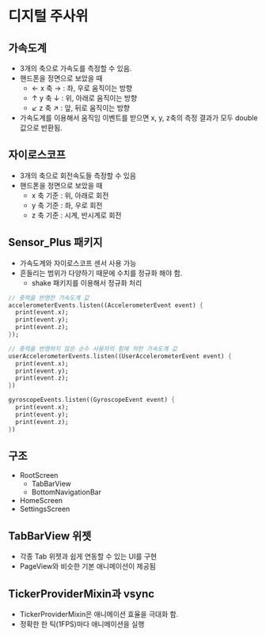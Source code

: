 # 디지털 주사위

## 가속도계
* 3개의 축으로 가속도를 측정할 수 있음.
* 핸드폰을 정면으로 보았을 때
  * ← x 축 → : 좌, 우로 움직이는 방향
  * ↑ y 축 ↓ : 위, 아래로 움직이는 방향
  * ↙ z 축 ↗ : 앞, 뒤로 움직이는 방향
* 가속도계를 이용해서 움직임 이벤트를 받으면 x, y, z축의 측정 결과가 모두 double 값으로 반환됨.

## 자이로스코프
* 3개의 축으로 회전속도들 측정할 수 있음
* 핸드폰을 정면으로 보았을 때
  * x 축 기준 : 위, 아래로 회전
  * y 축 기준 : 좌, 우로 회전
  * z 축 기준 : 시계, 반시계로 회전

## Sensor_Plus 패키지
* 가속도계와 자이로스코프 센서 사용 가능
* 흔들리는 범위가 다양하기 때문에 수치를 정규화 해야 함.
  * shake 패키지를 이용해서 정규화 처리

```dart
// 중력을 반영한 가속도계 값
accelerometerEvents.listen((AccelerometerEvent event) {
  print(event.x);
  print(event.y);
  print(event.z);
});

// 중력을 반영하지 않은 순수 사용자의 힘에 의한 가속도계 값
userAccelerometerEvents.listen((UserAccelerometerEvent event) {
  print(event.x);
  print(event.y);
  print(event.z);
})

gyroscopeEvents.listen((GyroscopeEvent event) {
  print(event.x);
  print(event.y);
  print(event.z);
})
```

## 구조
* RootScreen
  * TabBarView
  * BottomNavigationBar
* HomeScreen
* SettingsScreen

## TabBarView 위젯
* 각종 Tab 위젯과 쉽게 연동할 수 있는 UI를 구현
* PageView와 비슷한 기본 애니메이션이 제공됨

## TickerProviderMixin과 vsync
* TickerProviderMixin은 애니메이션 효율을 극대화 함.
* 정확한 한 틱(1FPS)마다 애니메이션을 실행